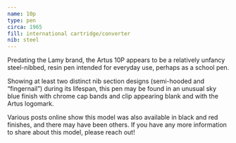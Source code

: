 ```yaml
---
name: 10p
type: pen
circa: 1965
fill: international cartridge/converter
nib: steel
---
```


Predating the Lamy brand, the Artus 10P appears to be a relatively unfancy steel-nibbed, resin pen intended for everyday use, perhaps as a school pen.

Showing at least two distinct nib section designs (semi-hooded and “fingernail”) during its lifespan, this pen may be found in an unusual sky blue finish with chrome cap bands and clip appearing blank and with the Artus logomark.

Various posts online show this model was also available in black and red finishes, and there may have been others. If you have any more information to share about this model, please reach out!
